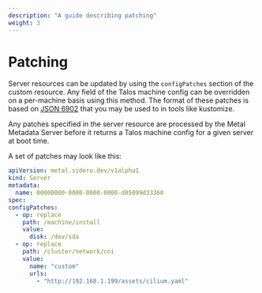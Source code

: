 ```yaml
---
description: "A guide describing patching"
weight: 3
---
```


# Patching

Server resources can be updated by using the `configPatches` section of the custom resource.
Any field of the Talos machine config can be overridden on a per-machine basis using this method.
The format of these patches is based on [JSON 6902](http://jsonpatch.com/) that you may be used to in tools like kustomize.

Any patches specified in the server resource are processed by the Metal Metadata Server before it returns a Talos machine config for a given server at boot time.

A set of patches may look like this:

```yaml
apiVersion: metal.sidero.dev/v1alpha1
kind: Server
metadata:
  name: 00000000-0000-0000-0000-d05099d33360
spec:
configPatches:
  - op: replace
    path: /machine/install
    value:
      disk: /dev/sda
  - op: replace
    path: /cluster/network/cni
    value:
      name: "custom"
      urls:
        - "http://192.168.1.199/assets/cilium.yaml"
```
